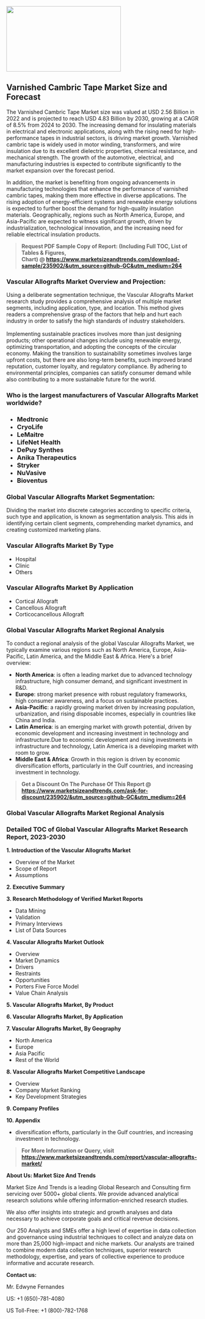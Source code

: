 <p><img class="alignnone size-medium wp-image-20088" src="https://ffe5etoiles.com/wp-content/uploads/2024/12/MST1-300x171.png" alt="" width="300" height="171" /></p><h2>Varnished Cambric Tape Market Size and Forecast</h2><p>The Varnished Cambric Tape Market size was valued at USD 2.56 Billion in 2022 and is projected to reach USD 4.83 Billion by 2030, growing at a CAGR of 8.5% from 2024 to 2030. The increasing demand for insulating materials in electrical and electronic applications, along with the rising need for high-performance tapes in industrial sectors, is driving market growth. Varnished cambric tape is widely used in motor winding, transformers, and wire insulation due to its excellent dielectric properties, chemical resistance, and mechanical strength. The growth of the automotive, electrical, and manufacturing industries is expected to contribute significantly to the market expansion over the forecast period.</p><p>In addition, the market is benefiting from ongoing advancements in manufacturing technologies that enhance the performance of varnished cambric tapes, making them more effective in diverse applications. The rising adoption of energy-efficient systems and renewable energy solutions is expected to further boost the demand for high-quality insulation materials. Geographically, regions such as North America, Europe, and Asia-Pacific are expected to witness significant growth, driven by industrialization, technological innovation, and the increasing need for reliable electrical insulation products.</p></p><blockquote id="" class=""><strong>Request PDF Sample Copy of Report: (Including Full TOC, List of Tables &amp; Figures, Chart)&nbsp;@&nbsp;<strong><a href="https://www.marketsizeandtrends.com/download-sample/235902/&utm_source=github-GC&utm_medium=264" target="_blank">https://www.marketsizeandtrends.com/download-sample/235902/&utm_source=github-GC&utm_medium=264</a></strong></strong></blockquote><h3 id="" class="">Vascular Allografts Market&nbsp;Overview and Projection:</h3><p id="" class="">Using a deliberate segmentation technique, the Vascular Allografts Market research study provides a comprehensive analysis of multiple market segments, including application, type, and location. This method gives readers a comprehensive grasp of the factors that help and hurt each industry in order to satisfy the high standards of industry stakeholders. <br /> <br />Implementing sustainable practices involves more than just designing products; other operational changes include using renewable energy, optimizing transportation, and adopting the concepts of the circular economy. Making the transition to sustainability sometimes involves large upfront costs, but there are also long-term benefits, such improved brand reputation, customer loyalty, and regulatory compliance. By adhering to environmental principles, companies can satisfy consumer demand while also contributing to a more sustainable future for the world.</p><h3 id="" class="">Who is the largest manufacturers of&nbsp;Vascular Allografts Market worldwide?</h3><h3 class=""><p><ul><li>Medtronic </li><li> CryoLife </li><li> LeMaitre </li><li> LifeNet Health </li><li> DePuy Synthes </li><li> Anika Therapeutics </li><li> Stryker </li><li> NuVasive </li><li> Bioventus</li></ul></p></h3><h3 id="" class="">Global&nbsp;Vascular Allografts Market Segmentation:</h3><p id="" class="">Dividing the market into discrete categories according to specific criteria, such type and application, is known as segmentation analysis. This aids in identifying certain client segments, comprehending market dynamics, and creating customized marketing plans.</p><h3 id="" class="">Vascular Allografts Market&nbsp;By Type</h3><p><p><ul><li>Hospital</li><li> Clinic</li><li> Others</p></li></ul></p></p><h3 id="" class="">Vascular Allografts Market&nbsp;By Application</h3><p class=""><p><ul><li>Cortical Allograft</li><li> Cancellous Allograft</li><li> Corticocancellous Allograft</li></ul></p></p><h3 id="" class="">Global Vascular Allografts Market Regional Analysis</h3><p id="" class="">To conduct a regional analysis of the global Vascular Allografts Market, we typically examine various regions such as North America, Europe, Asia-Pacific, Latin America, and the Middle East &amp; Africa. Here's a brief overview:</p><ul><li><strong>North America</strong>: is often a leading market due to advanced technology infrastructure, high consumer demand, and significant investment in R&amp;D.</li><li><strong>Europe</strong>: strong market presence with robust regulatory frameworks, high consumer awareness, and a focus on sustainable practices.</li><li><strong>Asia-Pacific</strong>: a rapidly growing market driven by increasing population, urbanization, and rising disposable incomes, especially in countries like China and India.</li><li><strong>Latin America</strong>: is an emerging market with growth potential, driven by economic development and increasing investment in technology and infrastructure.Due to economic development and rising investments in infrastructure and technology, Latin America is a developing market with room to grow.</li><li><strong>Middle East &amp; Africa</strong>: Growth in this region is driven by economic diversification efforts, particularly in the Gulf countries, and increasing investment in technology.</li></ul><blockquote id="" class=""><strong>Get a Discount On The Purchase Of This Report @ <strong><a href="https://www.marketsizeandtrends.com/ask-for-discount/235902/&utm_source=github-GC&utm_medium=264" target="_blank">https://www.marketsizeandtrends.com/ask-for-discount/235902/&utm_source=github-GC&utm_medium=264</a></strong></strong></blockquote><h3 id="" class="">Global Vascular Allografts Market Regional Analysis</h3><h3 id="" class="">Detailed TOC of Global Vascular Allografts Market Research Report, 2023-2030</h3><p id="" class=""><strong>1. Introduction of the Vascular Allografts Market</strong></p><ul><li>Overview of the Market</li><li>Scope of Report</li><li>Assumptions</li></ul><p id="" class=""><strong>2. Executive Summary</strong></p><p id="" class=""><strong>3. Research Methodology of Verified Market Reports</strong></p><ul><li>Data Mining</li><li>Validation</li><li>Primary Interviews</li><li>List of Data Sources</li></ul><p id="" class=""><strong>4. Vascular Allografts Market Outlook</strong></p><ul><li>Overview</li><li>Market Dynamics</li><li>Drivers</li><li>Restraints</li><li>Opportunities</li><li>Porters Five Force Model</li><li>Value Chain Analysis</li></ul><p id="" class=""><strong>5. Vascular Allografts Market, By Product</strong></p><p id="" class=""><strong>6. Vascular Allografts Market, By Application</strong></p><p id="" class=""><strong>7. Vascular Allografts Market, By Geography</strong></p><ul><li>North America</li><li>Europe</li><li>Asia Pacific</li><li>Rest of the World</li></ul><p id="" class=""><strong>8. Vascular Allografts Market Competitive Landscape</strong></p><ul><li>Overview</li><li>Company Market Ranking</li><li>Key Development Strategies</li></ul><p id="" class=""><strong>9. Company Profiles</strong></p><p id="" class=""><strong>10. Appendix</strong></p><ul><li>diversification efforts, particularly in the Gulf countries, and increasing investment in technology.</li></ul><blockquote id="" class=""><strong>For More Information or Query, visit <strong><strong><a href="https://www.marketsizeandtrends.com/report/vascular-allografts-market/" target="_blank">https://www.marketsizeandtrends.com/report/vascular-allografts-market/</a></strong></strong></strong></blockquote><p id="" class=""><strong>About Us: Market Size And Trends</strong></p><p id="" class="">Market Size And Trends is a leading Global Research and Consulting firm servicing over 5000+ global clients. We provide advanced analytical research solutions while offering information-enriched research studies.</p><p id="" class="">We also offer insights into strategic and growth analyses and data necessary to achieve corporate goals and critical revenue decisions.</p><p id="" class="">Our 250 Analysts and SMEs offer a high level of expertise in data collection and governance using industrial techniques to collect and analyze data on more than 25,000 high-impact and niche markets. Our analysts are trained to combine modern data collection techniques, superior research methodology, expertise, and years of collective experience to produce informative and accurate research.</p><p id="" class=""><strong>Contact us:</strong></p><p id="" class="">Mr. Edwyne Fernandes</p><p id="" class="">US: +1 (650)-781-4080</p><p id="" class="">US Toll-Free: +1 (800)-782-1768</p>
